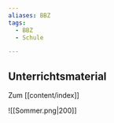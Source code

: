 ```yaml
---
aliases: BBZ
tags:
  - BBZ
  - Schule

---
```


## Unterrichtsmaterial

Zum [[content/index]]

![[Sommer.png|200]]